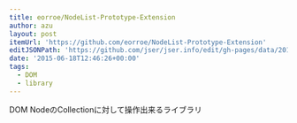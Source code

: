 ```yaml
---
title: eorroe/NodeList-Prototype-Extension
author: azu
layout: post
itemUrl: 'https://github.com/eorroe/NodeList-Prototype-Extension'
editJSONPath: 'https://github.com/jser/jser.info/edit/gh-pages/data/2015/06/index.json'
date: '2015-06-18T12:46:26+00:00'
tags:
  - DOM
  - library
---
```

DOM NodeのCollectionに対して操作出来るライブラリ
